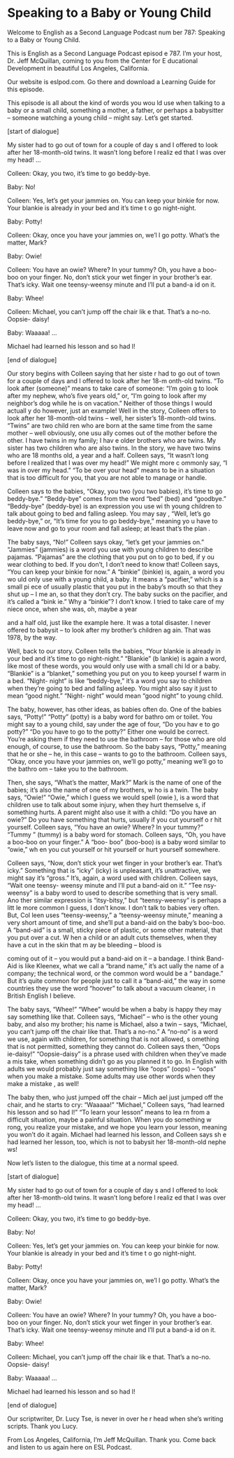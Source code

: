 # Speaking to a Baby or Young Child

Welcome to English as a Second Language Podcast num ber 787: Speaking to a Baby or Young Child.

This is English as a Second Language Podcast episod e 787.  I’m your host, Dr. Jeff McQuillan, coming to you from the Center for E ducational Development in beautiful Los Angeles, California.

Our website is eslpod.com.  Go there and download a  Learning Guide for this episode.

This episode is all about the kind of words you wou ld use when talking to a baby or a small child, something a mother, a father, or perhaps a babysitter – someone watching a young child – might say.  Let’s get started.

[start of dialogue]

My sister had to go out of town for a couple of day s and I offered to look after her 18-month-old twins.  It wasn’t long before I realiz ed that I was over my head! …

Colleen:  Okay, you two, it’s time to go beddy-bye.

Baby:  No!

Colleen:  Yes, let’s get your jammies on.  You can keep your binkie for now. Your blankie is already in your bed and it’s time t o go night-night.

Baby:  Potty!

Colleen:  Okay, once you have your jammies on, we’l l go potty.  What’s the matter, Mark?

Baby:  Owie!

Colleen:  You have an owie?  Where?  In your tummy?   Oh, you have a boo-boo on your finger.  No, don’t stick your wet finger in  your brother’s ear.  That’s icky. Wait one teensy-weensy minute and I’ll put a band-a id on it.

Baby:  Whee!

Colleen:  Michael, you can’t jump off the chair lik e that.  That’s a no-no.  Oopsie- daisy!

Baby:  Waaaaa! …

Michael had learned his lesson and so had I!

[end of dialogue]

Our story begins with Colleen saying that her siste r had to go out of town for a couple of days and I offered to look after her 18-m onth-old twins.  “To look after (someone)” means to take care of someone: “I’m goin g to look after my nephew, who’s five years old,” or, “I’m going to look after  my neighbor’s dog while he is on vacation.”  Neither of those things I would actuall y do however, just an example! Well in the story, Colleen offers to look after her  18-month-old twins – well, her sister’s 18-month-old twins.  “Twins” are two child ren who are born at the same time from the same mother – well obviously, one usu ally comes out of the mother before the other.  I have twins in my family; I hav e older brothers who are twins. My sister has two children who are also twins.  In the story, we have two twins who are 18 months old, a year and a half.  Colleen says, “It wasn’t long before I realized that I was over my head!”  We might more c ommonly say, “I was in over my head.”  “To be over your head” means to be in a situation that is too difficult for you, that you are not able to manage or handle.

Colleen says to the babies, “Okay, you two (you two  babies), it’s time to go beddy-bye.”  “Beddy-bye” comes from the word “bed” (bed) and “goodbye.” “Beddy-bye” (beddy-bye) is an expression you use wi th young children to talk about going to bed and falling asleep.  You may say , “Well, let’s go beddy-bye,” or, “It’s time for you to go beddy-bye,” meaning yo u have to leave now and go to your room and fall asleep; at least that’s the plan .

The baby says, “No!”  Colleen says okay, “let’s get  your jammies on.”  “Jammies” (jammies) is a word you use with young children to describe pajamas.  “Pajamas” are the clothing that you put on to go to bed, if y ou wear clothing to bed.  If you don’t, I don’t need to know that!  Colleen says, “You can keep your binkie for now.”  A “binkie” (binkie) is, again, a word you wo uld only use with a young child, a baby.  It means a “pacifier,” which is a small pi ece of usually plastic that you put in the baby’s mouth so that they shut up – I me an, so that they don’t cry.  The baby sucks on the pacifier, and it’s called a “bink ie.”  Why a “binkie”?  I don’t know.  I tried to take care of my niece once, when she was, oh, maybe a year

and a half old, just like the example here.  It was  a total disaster.  I never offered to babysit – to look after my brother’s children ag ain.  That was 1978, by the way.

Well, back to our story.  Colleen tells the babies,  “Your blankie is already in your bed and it’s time to go night-night.”  “Blankie” (b lankie) is again a word, like most of these words, you would only use with a small chi ld or a baby.  “Blankie” is a “blanket,” something you put on you to keep yoursel f warm in a bed.  “Night- night” is like “beddy-bye,” it’s a word you say to children when they’re going to bed and falling asleep.  You might also say it just  to mean “good night.”  “Night- night” would mean “good night” to young child.

The baby, however, has other ideas, as babies often  do.  One of the babies says, “Potty!”  “Potty” (potty) is a baby word for bathro om or toilet.  You might say to a young child, say under the age of four, “Do you hav e to go potty?”  “Do you have to go to the potty?”  Either one would be correct.  You’re asking them if they need to use the bathroom – for those who are old enough,  of course, to use the bathroom.  So the baby says, “Potty,” meaning that he or she – he, in this case – wants to go to the bathroom.  Colleen says, “Okay, once you have your jammies on, we’ll go potty,” meaning we’ll go to the bathro om – take you to the bathroom.

Then, she says, “What’s the matter, Mark?”  Mark is  the name of one of the babies; it’s also the name of one of my brothers, w ho is a twin.  The baby says, “Owie!”  “Owie,” which I guess we would spell (owie ), is a word that children use to talk about some injury, when they hurt themselve s, if something hurts.  A parent might also use it with a child: “Do you have  an owie?”  Do you have something that hurts, usually if you cut yourself o r hit yourself.  Colleen says, “You have an owie?  Where?  In your tummy?”  “Tummy ” (tummy) is a baby word for stomach.  Colleen says, “Oh, you have a boo-boo  on your finger.”  A “boo- boo” (boo-boo) is a baby word similar to “owie,” wh en you cut yourself or hit yourself or hurt yourself somewhere.

Colleen says, “Now, don’t stick your wet finger in your brother’s ear.  That’s icky.” Something that is “icky” (icky) is unpleasant, it’s  unattractive, we might say it’s “gross.”  It’s, again, a word used with children.  Colleen says, “Wait one teensy- weensy minute and I’ll put a band-aid on it.”  “Tee nsy-weensy” is a baby word to used to describe something that is very small.  Ano ther similar expression is “itsy-bitsy,” but “teensy-weensy” is perhaps a litt le more common I guess, I don’t know.  I don’t talk to babies very often.  But, Col leen uses “teensy-weensy,” a “teensy-weensy minute,” meaning a very short amount  of time, and she’ll put a band-aid on the baby’s boo-boo.  A “band-aid” is a small, sticky piece of plastic, or some other material, that you put over a cut.  W hen a child or an adult cuts themselves, when they have a cut in the skin that m ay be bleeding – blood is

coming out of it – you would put a band-aid on it –  a bandage.  I think Band-Aid is like Kleenex, what we call a “brand name,” it’s act ually the name of a company; the technical word, or the common word would be a “ bandage.”  But it’s quite common for people just to call it a “band-aid,” the  way in some countries they use the word “hoover” to talk about a vacuum cleaner, i n British English I believe.

The baby says, “Whee!”  “Whee” would be when a baby  is happy they may say something like that.  Colleen says, “Michael” – who  is the other young baby, and also my brother; his name is Michael, also a twin –  says, “Michael, you can’t jump off the chair like that.  That’s a no-no.”  A “no-no” is a word we use, again with children, for something that is not allowed, s omething that is not permitted, something they cannot do.  Colleen says then, “Oops ie-daisy!”  “Oopsie-daisy” is a phrase used with children when they’ve made a mis take, when something didn’t go as you planned it to go.  In English with  adults we would probably just say something like “oops” (oops) – “oops” when you make a mistake.  Some adults may use other words when they make a mistake , as well!

The baby then, who just jumped off the chair – Mich ael just jumped off the chair, and he starts to cry: “Waaaaa!”  “Michael,” Colleen  says, “had learned his lesson and so had I!”  “To learn your lesson” means to lea rn from a difficult situation, maybe a painful situation.  When you do something w rong, you realize your mistake, and we hope you learn your lesson, meaning  you won’t do it again. Michael had learned his lesson, and Colleen says sh e had learned her lesson, too, which is not to babysit her 18-month-old nephe ws!

Now let’s listen to the dialogue, this time at a normal speed.

[start of dialogue]

My sister had to go out of town for a couple of day s and I offered to look after her 18-month-old twins.  It wasn’t long before I realiz ed that I was over my head! …

Colleen:  Okay, you two, it’s time to go beddy-bye.

Baby:  No!

Colleen:  Yes, let’s get your jammies on.  You can keep your binkie for now. Your blankie is already in your bed and it’s time t o go night-night.

Baby:  Potty!

Colleen:  Okay, once you have your jammies on, we’l l go potty.  What’s the matter, Mark?

Baby:  Owie!

Colleen:  You have an owie?  Where?  In your tummy?   Oh, you have a boo-boo on your finger.  No, don’t stick your wet finger in  your brother’s ear.  That’s icky. Wait one teensy-weensy minute and I’ll put a band-a id on it.

Baby:  Whee!

Colleen:  Michael, you can’t jump off the chair lik e that.  That’s a no-no.  Oopsie- daisy!

Baby:  Waaaaa! …

Michael had learned his lesson and so had I!

[end of dialogue]

Our scriptwriter, Dr. Lucy Tse, is never in over he r head when she’s writing scripts.  Thank you Lucy.

From Los Angeles, California, I’m Jeff McQuillan.  Thank you.  Come back and listen to us again here on ESL Podcast.




